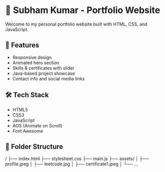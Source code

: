# 💼 Subham Kumar - Portfolio Website

Welcome to my personal portfolio website built with HTML, CSS, and JavaScript.

## 🚀 Features

- Responsive design
- Animated hero section
- Skills & certificates with slider
- Java-based project showcase
- Contact info and social media links

## 🛠️ Tech Stack

- HTML5
- CSS3
- JavaScript
- AOS (Animate on Scroll)
- Font Awesome

## 📂 Folder Structure

/ ├── index.html ├── stylesheet.css ├── main.js ├── assets/ │ ├── profile.jpeg │ ├── leetcode.jpg │ ├── certificate1.jpeg │ └── ...
